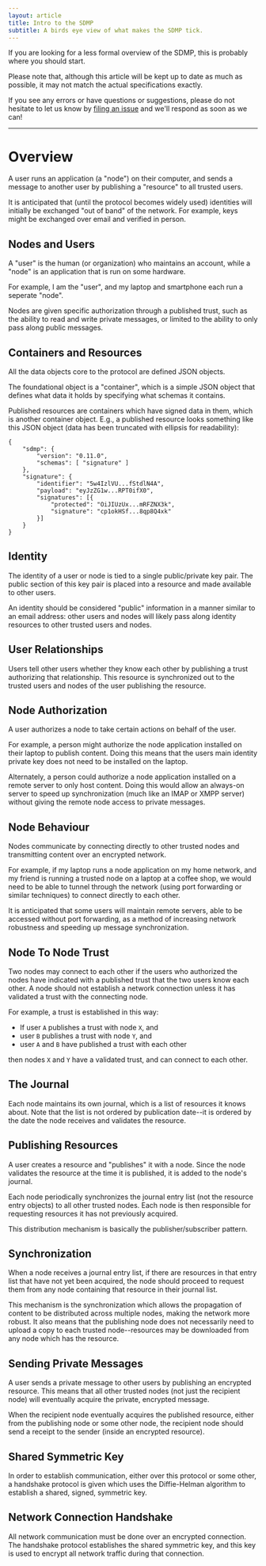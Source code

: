 ```yaml
---
layout: article
title: Intro to the SDMP
subtitle: A birds eye view of what makes the SDMP tick.
---
```



If you are looking for a less formal overview of the SDMP, this
is probably where you should start.

Please note that, although this article will be kept up to date
as much as possible, it may not match the actual specifications
exactly.

If you see any errors or have questions or suggestions, please
do not hesitate to let us know by
[filing an issue](https://github.com/sdmp/sdmp.github.io/issues)
and we'll respond as soon as we can!

---

# Overview

A user runs an application (a "node") on their computer, and sends a message
to another user by publishing a "resource" to all trusted users.

It is anticipated that (until the protocol becomes widely used) identities
will initially be exchanged "out of band" of the network. For example, keys
might be exchanged over email and verified in person.

## Nodes and Users

A "user" is the human (or organization) who maintains an account, while
a "node" is an application that is run on some hardware.

For example, I am the "user", and my laptop and smartphone each run a
seperate "node".

Nodes are given specific authorization through a published trust, such
as the ability to read and write private messages, or limited to the
ability to only pass along public messages.

## Containers and Resources

All the data objects core to the protocol are defined JSON objects.

The foundational object is a "container", which is a simple JSON
object that defines what data it holds by specifying what schemas
it contains.

Published resources are containers which have signed data in them,
which is another container object. E.g., a published resource looks
something like this JSON object (data has been truncated with ellipsis
for readability):

	{
		"sdmp": {
			"version": "0.11.0",
			"schemas": [ "signature" ]
		},
		"signature": {
			"identifier": "5w4IzlVU...fStdlN4A",
			"payload": "eyJzZG1w...RPT0ifX0",
			"signatures": [{
				"protected": "OiJIUzUx...mRFZNX3k",
				"signature": "cp1okHSf...8qp8Q4xk"
			}]
		}
	}

## Identity

The identity of a user or node is tied to a single public/private
key pair. The public section of this key pair is placed into a resource
and made available to other users.

An identity should be considered "public" information in a manner
similar to an email address: other users and nodes will likely pass
along identity resources to other trusted users and nodes.

## User Relationships

Users tell other users whether they know each other by publishing a
trust authorizing that relationship. This resource is synchronized
out to the trusted users and nodes of the user publishing the resource.

## Node Authorization

A user authorizes a node to take certain actions on behalf of the user.

For example, a person might authorize the node application installed on
their laptop to publish content. Doing this means that the users main
identity private key does not need to be installed on the laptop.

Alternately, a person could authorize a node application installed on a
remote server to only host content. Doing this would allow an always-on
server to speed up synchronization (much like an IMAP or XMPP server)
without giving the remote node access to private messages.

## Node Behaviour

Nodes communicate by connecting directly to other trusted nodes and
transmitting content over an encrypted network.

For example, if my laptop runs a node application on my home network, and
my friend is running a trusted node on a laptop at a coffee shop, we would
need to be able to tunnel through the network (using port forwarding or
similar techniques) to connect directly to each other.

It is anticipated that some users will maintain remote servers, able to
be accessed without port forwarding, as a method of increasing network
robustness and speeding up message synchronization.

## Node To Node Trust

Two nodes may connect to each other if the users who authorized the
nodes have indicated with a published trust that the two users know
each other. A node should not establish a network connection unless
it has validated a trust with the connecting node.

For example, a trust is established in this way:

* If user `A` publishes a trust with node `X`, and
* user `B` publishes a trust with node `Y`, and
* user `A` and `B` have published a trust with each other

then nodes `X` and `Y` have a validated trust, and can connect to each other.

## The Journal

Each node maintains its own journal, which is a list of resources it knows
about. Note that the list is not ordered by publication date--it is ordered
by the date the node receives and validates the resource.

## Publishing Resources

A user creates a resource and "publishes" it with a node. Since the node
validates the resource at the time it is published, it is added to the
node's journal.

Each node periodically synchronizes the journal entry list (not the
resource entry objects) to all other trusted nodes. Each node is then
responsible for requesting resources it has not previously acquired.

This distribution mechanism is basically the publisher/subscriber pattern.

## Synchronization

When a node receives a journal entry list, if there are resources
in that entry list that have not yet been acquired, the node should
proceed to request them from any node containing that resource in
their journal list.

This mechanism is the synchronization which allows the propagation of
content to be distributed across multiple nodes, making the network
more robust. It also means that the publishing node does not necessarily
need to upload a copy to each trusted node--resources may be downloaded
from any node which has the resource.

## Sending Private Messages

A user sends a private message to other users by publishing an
encrypted resource. This means that all other trusted nodes (not
just the recipient node) will eventually acquire the private,
encrypted message.

When the recipient node eventually acquires the published resource,
either from the publishing node or some other node, the recipient
node should send a receipt to the sender (inside an encrypted resource).

## Shared Symmetric Key

In order to establish communication, either over this protocol or
some other, a handshake protocol is given which uses the Diffie-Helman
algorithm to establish a shared, signed, symmetric key.

## Network Connection Handshake

All network communication must be done over an encrypted connection. The
handshake protocol establishes the shared symmetric key, and this key
is used to encrypt all network traffic during that connection.

